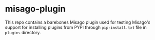 # misago-plugin

This repo contains a barebones Misago plugin used for testing Misago's support for installing plugins from PYPI through `pip-install.txt` file in `plugins` directory.
